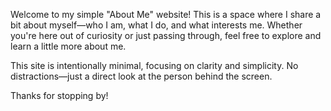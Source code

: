 
Welcome to my simple "About Me" website! This is a space where I share a bit about myself—who I am, what I do, and what interests me. Whether you're here out of curiosity or just passing through, feel free to explore and learn a little more about me.

This site is intentionally minimal, focusing on clarity and simplicity. No distractions—just a direct look at the person behind the screen.

Thanks for stopping by!
